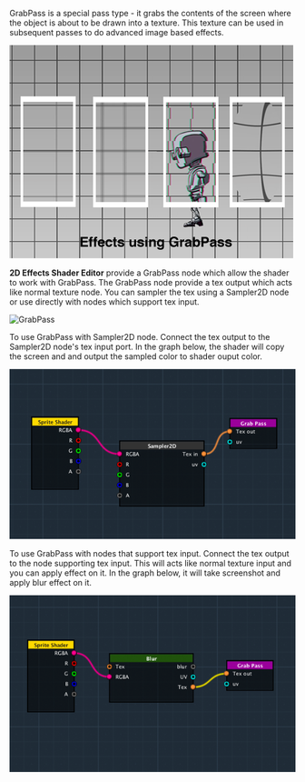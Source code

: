 GrabPass is a special pass type - it grabs the contents of the screen where the object is about to be drawn into a texture. This texture can be used in subsequent passes to do advanced image based effects.

![](images/grabpass_0.png)

**2D Effects Shader Editor** provide a GrabPass node which allow the shader to work with GrabPass. The GrabPass node provide a tex output which acts like normal texture node. You can sampler the tex using a Sampler2D node or use directly with nodes which support tex input.

![GrabPass](https://github.com/digicrafts/2DEffectsShaderEditorNodes/wiki/images/nodes/utilities/GrabPassNode.png)

To use GrabPass with Sampler2D node. Connect the tex output to the Sampler2D node's tex input port. In the graph below, the shader will copy the screen and and output the sampled color to shader ouput color. 

![](images/grabpass_1.png)

To use GrabPass with nodes that support tex input. Connect the tex output to the node supporting tex input. This will acts like normal texture input and you can apply effect on it. In the graph below, it will take screenshot and apply blur effect on it.

![](images/grabpass_2.png)
